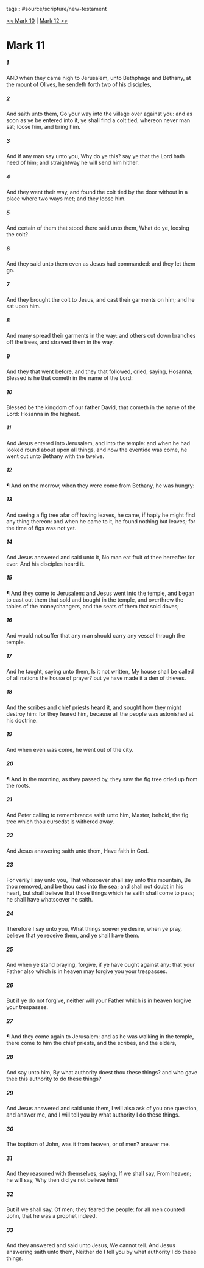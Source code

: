tags:: #source/scripture/new-testament

[<< Mark 10](new-testament/02_Mark/Mark_10.md) | [Mark 12 >>](new-testament/02_Mark/Mark_12.md)

# Mark 11

##### 1

AND when they came nigh to Jerusalem, unto Bethphage and Bethany, at the mount of Olives, he sendeth forth two of his disciples,

##### 2

And saith unto them, Go your way into the village over against you: and as soon as ye be entered into it, ye shall find a colt tied, whereon never man sat; loose him, and bring him.

##### 3

And if any man say unto you, Why do ye this? say ye that the Lord hath need of him; and straightway he will send him hither.

##### 4

And they went their way, and found the colt tied by the door without in a place where two ways met; and they loose him.

##### 5

And certain of them that stood there said unto them, What do ye, loosing the colt?

##### 6

And they said unto them even as Jesus had commanded: and they let them go.

##### 7

And they brought the colt to Jesus, and cast their garments on him; and he sat upon him.

##### 8

And many spread their garments in the way: and others cut down branches off the trees, and strawed them in the way.

##### 9

And they that went before, and they that followed, cried, saying, Hosanna; Blessed is he that cometh in the name of the Lord:

##### 10

Blessed be the kingdom of our father David, that cometh in the name of the Lord: Hosanna in the highest.

##### 11

And Jesus entered into Jerusalem, and into the temple: and when he had looked round about upon all things, and now the eventide was come, he went out unto Bethany with the twelve.

##### 12

¶ And on the morrow, when they were come from Bethany, he was hungry:

##### 13

And seeing a fig tree afar off having leaves, he came, if haply he might find any thing thereon: and when he came to it, he found nothing but leaves; for the time of figs was not yet.

##### 14

And Jesus answered and said unto it, No man eat fruit of thee hereafter for ever. And his disciples heard it.

##### 15

¶ And they come to Jerusalem: and Jesus went into the temple, and began to cast out them that sold and bought in the temple, and overthrew the tables of the moneychangers, and the seats of them that sold doves;

##### 16

And would not suffer that any man should carry any vessel through the temple.

##### 17

And he taught, saying unto them, Is it not written, My house shall be called of all nations the house of prayer? but ye have made it a den of thieves.

##### 18

And the scribes and chief priests heard it, and sought how they might destroy him: for they feared him, because all the people was astonished at his doctrine.

##### 19

And when even was come, he went out of the city.

##### 20

¶ And in the morning, as they passed by, they saw the fig tree dried up from the roots.

##### 21

And Peter calling to remembrance saith unto him, Master, behold, the fig tree which thou cursedst is withered away.

##### 22

And Jesus answering saith unto them, Have faith in God.

##### 23

For verily I say unto you, That whosoever shall say unto this mountain, Be thou removed, and be thou cast into the sea; and shall not doubt in his heart, but shall believe that those things which he saith shall come to pass; he shall have whatsoever he saith.

##### 24

Therefore I say unto you, What things soever ye desire, when ye pray, believe that ye receive them, and ye shall have them.

##### 25

And when ye stand praying, forgive, if ye have ought against any: that your Father also which is in heaven may forgive you your trespasses.

##### 26

But if ye do not forgive, neither will your Father which is in heaven forgive your trespasses.

##### 27

¶ And they come again to Jerusalem: and as he was walking in the temple, there come to him the chief priests, and the scribes, and the elders,

##### 28

And say unto him, By what authority doest thou these things? and who gave thee this authority to do these things?

##### 29

And Jesus answered and said unto them, I will also ask of you one question, and answer me, and I will tell you by what authority I do these things.

##### 30

The baptism of John, was it from heaven, or of men? answer me.

##### 31

And they reasoned with themselves, saying, If we shall say, From heaven; he will say, Why then did ye not believe him?

##### 32

But if we shall say, Of men; they feared the people: for all men counted John, that he was a prophet indeed.

##### 33

And they answered and said unto Jesus, We cannot tell. And Jesus answering saith unto them, Neither do I tell you by what authority I do these things.
